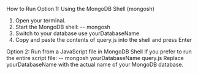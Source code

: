 How to Run
Option 1: Using the MongoDB Shell (mongosh)

1. Open your terminal.
2. Start the MongoDB shell:
   -- mongosh
3. Switch to your database
   use yourDatabaseName
4. Copy and paste the contents of query.js into the shell and press Enter

Option 2: Run from a JavaScript file in MongoDB Shell
If you prefer to run the entire script file:
-- mongosh yourDatabaseName query.js
Replace yourDatabaseName with the actual name of your MongoDB database.
